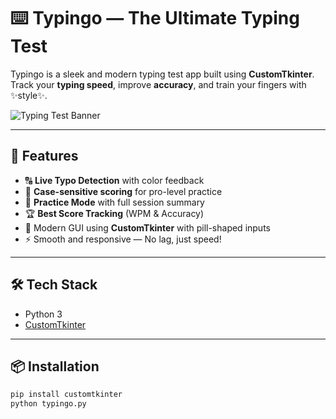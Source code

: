 # ⌨️ Typingo — The Ultimate Typing Test

Typingo is a sleek and modern typing test app built using **CustomTkinter**.  
Track your **typing speed**, improve **accuracy**, and train your fingers with ✨style✨.

![Typing Test Banner](https://i.imgur.com/D9bF0QD.png)

---

## 🚀 Features
- 🔠 **Live Typo Detection** with color feedback
- 🧠 **Case-sensitive scoring** for pro-level practice
- 🔁 **Practice Mode** with full session summary
- 🏆 **Best Score Tracking** (WPM & Accuracy)
- 🌙 Modern GUI using **CustomTkinter** with pill-shaped inputs
- ⚡ Smooth and responsive — No lag, just speed!

---

## 🛠️ Tech Stack
- Python 3
- [CustomTkinter](https://github.com/TomSchimansky/CustomTkinter)

---

## 📦 Installation

```bash
pip install customtkinter
python typingo.py